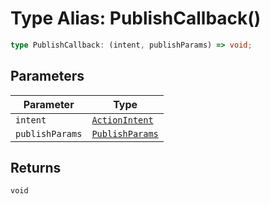 # Type Alias: PublishCallback()

```ts
type PublishCallback: (intent, publishParams) => void;
```

## Parameters

| Parameter | Type |
| ------ | ------ |
| `intent` | [`ActionIntent`](../../ActionIntent.types/type-aliases/action-intent/index.md) |
| `publishParams` | [`PublishParams`](../../PublishParams.types/interfaces/publish-params.md) |

## Returns

`void`
